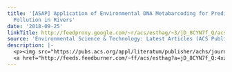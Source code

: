 ```yaml
---
title: '[ASAP] Application of Environmental DNA Metabarcoding for Predicting Anthropogenic
  Pollution in Rivers'
date: '2018-09-25'
linkTitle: http://feedproxy.google.com/~r/acs/esthag/~3/jD_8CYN7f_Q/acs.est.8b03869
source: 'Environmental Science & Technology: Latest Articles (ACS Publications)'
description: |-
  <p><img src="https://pubs.acs.org/appl/literatum/publisher/achs/journals/content/esthag/0/esthag.ahead-of-print/acs.est.8b03869/20180925/images/medium/es-2018-038699_0005.gif" alt="TOC Graphic"/></p><div><cite>Environmental Science & Technology</cite></div><div>DOI: 10.1021/acs.est.8b03869</div><div class="feedflare">
  <a href="http://feeds.feedburner.com/~ff/acs/esthag?a=jD_8CYN7f_Q:4xzEhFWCSBg:yIl2AUoC8zA"><img src="http://feeds.feedburner.com/~ff/acs/esthag?d=yIl2AUoC8zA" border="0"></img></a>
---
```

